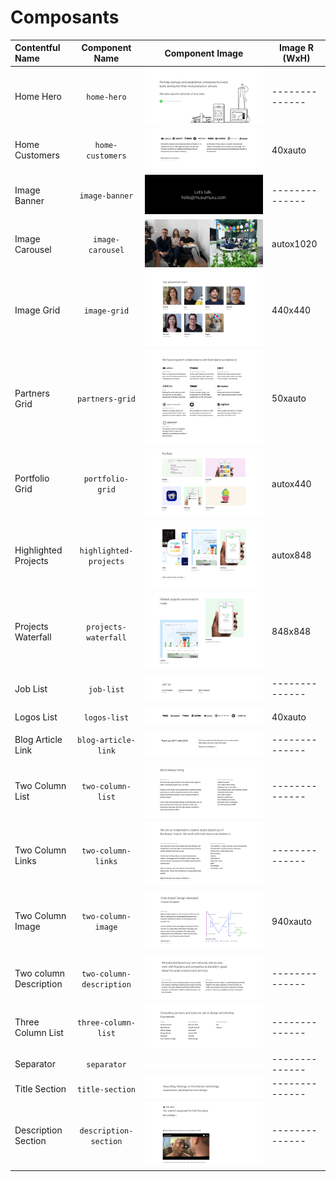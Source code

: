 # Composants

| Contentful Name         | Component Name                | Component Image                                             | Image R (WxH)|
|:----------------------- |:-----------------------------:|:-----------------------------------------------------------:|--------------|
| Home Hero               | `home-hero`                   | ![home-hero](images/home-hero.png)                          |--------------|
| Home Customers          | `home-customers`              | ![home-customers](images/home-customers.png)                | 40xauto      |
| Image Banner            | `image-banner`                | ![image-banner](images/image-banner.png)                    |--------------|
| Image Carousel          | `image-carousel`              | ![image-carousel](images/image-carousel.png)                | autox1020    |
| Image Grid              | `image-grid`                  | ![image-grid](images/image-grid.png)                        | 440x440      |
| Partners Grid           | `partners-grid`               | ![partners-grid](images/partners-grid.png)                  | 50xauto      |
| Portfolio Grid          | `portfolio-grid`              | ![portfolio-grid](images/portfolio-grid.png)                | autox440     |
| Highlighted Projects    | `highlighted-projects`        | ![highlighted-projects](images/highlighted-projects.png)    | autox848     |
| Projects Waterfall      | `projects-waterfall`          | ![projects-waterfall](images/projects-waterfall.png)        | 848x848     |
| Job List                | `job-list`                    | ![job-list](images/job-list.png)                            |--------------|
| Logos List              | `logos-list`                  | ![logos-list](images/logos-list.png)                        | 40xauto      |
| Blog Article Link       | `blog-article-link`           | ![blog-article-link](images/blog-article-link.png)          |--------------|
| Two Column List         | `two-column-list`             | ![two-column-list](images/two-column-list.png)              |--------------|
| Two Column Links        | `two-column-links`            | ![two-column-links](images/two-column-links.png)            |--------------|
| Two Column Image        | `two-column-image`            | ![two-column-image](images/two-column-image.png)            | 940xauto     |
| Two column Description  | `two-column-description`      | ![two-column-description](images/two-column-description.png)|--------------|
| Three Column List       | `three-column-list`           | ![three-column-list](images/three-column-list.png)          |--------------|
| Separator               | `separator`                   | ![separator](images/separator.png)                          |--------------|
| Title Section           | `title-section`               | ![title-section](images/title-section.png)                  |--------------|
| Description Section     | `description-section`         | ![description-section](images/description-section.png)      |--------------|
